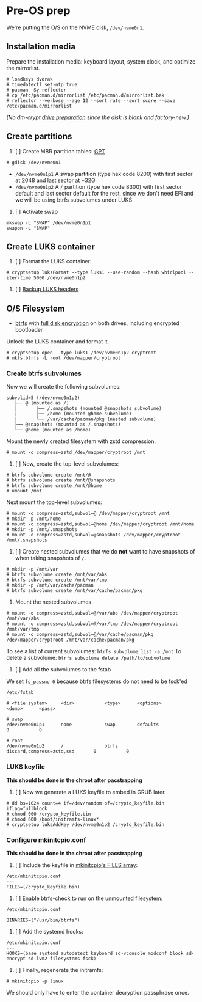 # Pre-OS prep

We're putting the O/S on the NVME disk, `/dev/nvme0n1`.

## Installation media

Prepare the installation media: keyboard layout, system clock, and optimize the mirrorlist.

```
# loadkeys dvorak
# timedatectl set-ntp true
# pacman -Sy reflector
# cp /etc/pacman.d/mirrorlist /etc/pacman.d/mirrorlist.bak
# reflector --verbose --age 12 --sort rate --sort score --save /etc/pacman.d/mirrorlist
```

_(No dm-crypt [drive preparation](https://wiki.archlinux.org/index.php/Dm-crypt/Drive_preparation) since the disk is blank and factory-new.)_

## Create partitions

1. [ ] Create MBR partition tables: [GPT](https://wiki.archlinux.org/index.php/GPT)

```
# gdisk /dev/nvme0n1
```

  - `/dev/nvme0n1p1` A swap partition (type hex code 8200) with first sector at 2048 and last sector at +32G
  - `/dev/nvme0n1p2` A `/` partition (type hex code 8300) with first sector default and last sector default for the rest, since we don't need EFI and we will be using btrfs subvolumes under LUKS

1. [ ] Activate swap

```
mkswap -L "SWAP" /dev/nvme0n1p1
swapon -L "SWAP"
```

## Create LUKS container

1. [ ] Format the LUKS container:

```
# cryptsetup luksFormat --type luks1 --use-random --hash whirlpool --iter-time 5000 /dev/nvme0n1p2
```

1. [ ] [Backup LUKS headers](https://wiki.archlinux.org/index.php/Dm-crypt/Device_encryption#Backup_and_restore)

## O/S Filesystem

- [btrfs](https://wiki.archlinux.org/index.php/Btrfs) with [full disk encryption](https://wiki.archlinux.org/index.php/Dm-crypt/Encrypting_an_entire_system#Btrfs_subvolumes_with_swap) on both drives, including encrypted bootloader

Unlock the LUKS container and format it.

```
# cryptsetup open --type luks1 /dev/nvme0n1p2 cryptroot
# mkfs.btrfs -L root /dev/mapper/cryptroot
```

### Create btrfs subvolumes

Now we will create the following subvolumes:

```
subvolid=5 (/dev/nvme0n1p2)
   ├── @ (mounted as /)
   |       ├── /.snapshots (mounted @snapshots subvolume)
   |       ├── /home (mounted @home subvolume)
   |       └── /var/cache/pacman/pkg (nested subvolume)
   ├── @snapshots (mounted as /.snapshots)
   └── @home (mounted as /home)
```

Mount the newly created filesystem with zstd compression.

```
# mount -o compress=zstd /dev/mapper/cryptroot /mnt
```

1. [ ] Now, create the top-level subvolumes:

```
# btrfs subvolume create /mnt/@
# btrfs subvolume create /mnt/@snapshots
# btrfs subvolume create /mnt/@home
# umount /mnt
```

Next mount the top-level subvolumes:

```
# mount -o compress=zstd,subvol=@ /dev/mapper/cryptroot /mnt
# mkdir -p /mnt/home
# mount -o compress=zstd,subvol=@home /dev/mapper/cryptroot /mnt/home
# mkdir -p /mnt/.snapshots
# mount -o compress=zstd,subvol=@snapshots /dev/mapper/cryptroot /mnt/.snapshots
```

1. [ ] Create nested subvolumes that we do **not** want to have snapshots of when taking snapshots of `/`.

```
# mkdir -p /mnt/var
# btrfs subvolume create /mnt/var/abs
# btrfs subvolume create /mnt/var/tmp
# mkdir -p /mnt/var/cache/pacman
# btrfs subvolume create /mnt/var/cache/pacman/pkg
```

1. Mount the nested subvolumes

```
# mount -o compress=zstd,subvol=@/var/abs /dev/mapper/cryptroot /mnt/var/abs
# mount -o compress=zstd,subvol=@/var/tmp /dev/mapper/cryptroot /mnt/var/tmp
# mount -o compress=zstd,subvol=@/var/cache/pacman/pkg /dev/mapper/cryptroot /mnt/var/cache/pacman/pkg
```

To see a list of current subvolumes: `btrfs subvolume list -a /mnt`
To delete a subvolume: `btrfs subvolume delete /path/to/subvolume`

1. [ ] Add all the subvolumes to the fstab

We set `fs_passno 0` because btrfs filesystems do not need to be fsck'ed

```
/etc/fstab
---
# <file system>     <dir>           <type>      <options>                       <dump>      <pass>

# swap
/dev/nvme0n1p1      none            swap        defaults                        0           0

# root
/dev/nvme0n1p2      /               btrfs       discard,compress=zstd,ssd       0           0
```

### LUKS keyfile

**This should be done in the chroot after pacstrapping**

1. [ ] Now we generate a LUKS keyfile to embed in GRUB later.

```
# dd bs=1024 count=4 if=/dev/random of=/crypto_keyfile.bin iflag=fullblock
# chmod 000 /crypto_keyfile.bin
# chmod 600 /boot/initramfs-linux*
# cryptsetup luksAddKey /dev/nvme0n1p2 /crypto_keyfile.bin
```

### Configure mkinitcpio.conf

**This should be done in the chroot after pacstrapping**

1. [ ] Include the keyfile in [mkinitcpio's FILES array](https://wiki.archlinux.org/index.php/Mkinitcpio#BINARIES_and_FILES):

```
/etc/mkinitcpio.conf
---
FILES=(/crypto_keyfile.bin)
```

1. [ ] Enable btrfs-check to run on the unmounted filesystem:

```
/etc/mkinitcpio.conf
---
BINARIES=("/usr/bin/btrfs")
```

1. [ ] Add the systemd hooks:

```
/etc/mkinitcpio.conf
---
HOOKS=(base systemd autodetect keyboard sd-vconsole modconf block sd-encrypt sd-lvm2 filesystems fsck)
```

1. [ ] Finally, regenerate the initramfs:

`# mkinitcpio -p linux`

We should only have to enter the container decryption passphrase once.

<!--- vim: nospell -->
